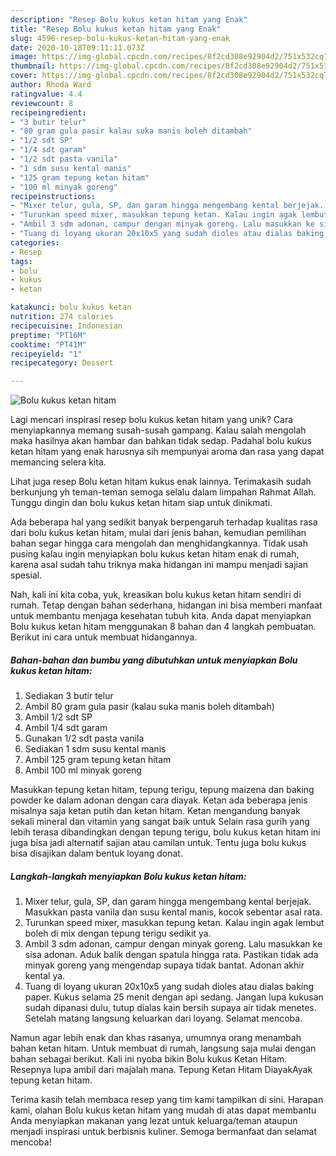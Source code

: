 ```yaml
---
description: "Resep Bolu kukus ketan hitam yang Enak"
title: "Resep Bolu kukus ketan hitam yang Enak"
slug: 4596-resep-bolu-kukus-ketan-hitam-yang-enak
date: 2020-10-18T09:11:11.073Z
image: https://img-global.cpcdn.com/recipes/8f2cd308e92904d2/751x532cq70/bolu-kukus-ketan-hitam-foto-resep-utama.jpg
thumbnail: https://img-global.cpcdn.com/recipes/8f2cd308e92904d2/751x532cq70/bolu-kukus-ketan-hitam-foto-resep-utama.jpg
cover: https://img-global.cpcdn.com/recipes/8f2cd308e92904d2/751x532cq70/bolu-kukus-ketan-hitam-foto-resep-utama.jpg
author: Rhoda Ward
ratingvalue: 4.4
reviewcount: 8
recipeingredient:
- "3 butir telur"
- "80 gram gula pasir kalau suka manis boleh ditambah"
- "1/2 sdt SP"
- "1/4 sdt garam"
- "1/2 sdt pasta vanila"
- "1 sdm susu kental manis"
- "125 gram tepung ketan hitam"
- "100 ml minyak goreng"
recipeinstructions:
- "Mixer telur, gula, SP, dan garam hingga mengembang kental berjejak. Masukkan pasta vanila dan susu kental manis, kocok sebentar asal rata."
- "Turunkan speed mixer, masukkan tepung ketan. Kalau ingin agak lembut boleh di mix dengan tepung terigu sedikit ya."
- "Ambil 3 sdm adonan, campur dengan minyak goreng. Lalu masukkan ke sisa adonan. Aduk balik dengan spatula hingga rata. Pastikan tidak ada minyak goreng yang mengendap supaya tidak bantat. Adonan akhir kental ya."
- "Tuang di loyang ukuran 20x10x5 yang sudah dioles atau dialas baking paper. Kukus selama 25 menit dengan api sedang. Jangan lupa kukusan sudah dipanasi dulu, tutup dialas kain bersih supaya air tidak menetes. Setelah matang langsung keluarkan dari loyang. Selamat mencoba."
categories:
- Resep
tags:
- bolu
- kukus
- ketan

katakunci: bolu kukus ketan 
nutrition: 274 calories
recipecuisine: Indonesian
preptime: "PT16M"
cooktime: "PT41M"
recipeyield: "1"
recipecategory: Dessert

---
```



![Bolu kukus ketan hitam](https://img-global.cpcdn.com/recipes/8f2cd308e92904d2/751x532cq70/bolu-kukus-ketan-hitam-foto-resep-utama.jpg)

Lagi mencari inspirasi resep bolu kukus ketan hitam yang unik? Cara menyiapkannya memang susah-susah gampang. Kalau salah mengolah maka hasilnya akan hambar dan bahkan tidak sedap. Padahal bolu kukus ketan hitam yang enak harusnya sih mempunyai aroma dan rasa yang dapat memancing selera kita.

Lihat juga resep Bolu ketan hitam kukus enak lainnya. Terimakasih sudah berkunjung yh teman-teman semoga selalu dalam limpahan Rahmat Allah. Tunggu dingin dan bolu kukus ketan hitam siap untuk dinikmati.

Ada beberapa hal yang sedikit banyak berpengaruh terhadap kualitas rasa dari bolu kukus ketan hitam, mulai dari jenis bahan, kemudian pemilihan bahan segar hingga cara mengolah dan menghidangkannya. Tidak usah pusing kalau ingin menyiapkan bolu kukus ketan hitam enak di rumah, karena asal sudah tahu triknya maka hidangan ini mampu menjadi sajian spesial.


Nah, kali ini kita coba, yuk, kreasikan bolu kukus ketan hitam sendiri di rumah. Tetap dengan bahan sederhana, hidangan ini bisa memberi manfaat untuk membantu menjaga kesehatan tubuh kita. Anda dapat menyiapkan Bolu kukus ketan hitam menggunakan 8 bahan dan 4 langkah pembuatan. Berikut ini cara untuk membuat hidangannya.

<!--inarticleads1-->

##### Bahan-bahan dan bumbu yang dibutuhkan untuk menyiapkan Bolu kukus ketan hitam:

1. Sediakan 3 butir telur
1. Ambil 80 gram gula pasir (kalau suka manis boleh ditambah)
1. Ambil 1/2 sdt SP
1. Ambil 1/4 sdt garam
1. Gunakan 1/2 sdt pasta vanila
1. Sediakan 1 sdm susu kental manis
1. Ambil 125 gram tepung ketan hitam
1. Ambil 100 ml minyak goreng


Masukkan tepung ketan hitam, tepung terigu, tepung maizena dan baking powder ke dalam adonan dengan cara diayak. Ketan ada beberapa jenis misalnya saja ketan putih dan ketan hitam. Ketan mengandung banyak sekali mineral dan vitamin yang sangat baik untuk Selain rasa gurih yang lebih terasa dibandingkan dengan tepung terigu, bolu kukus ketan hitam ini juga bisa jadi alternatif sajian atau camilan untuk. Tentu juga bolu kukus bisa disajikan dalam bentuk loyang donat. 

<!--inarticleads2-->

##### Langkah-langkah menyiapkan Bolu kukus ketan hitam:

1. Mixer telur, gula, SP, dan garam hingga mengembang kental berjejak. Masukkan pasta vanila dan susu kental manis, kocok sebentar asal rata.
1. Turunkan speed mixer, masukkan tepung ketan. Kalau ingin agak lembut boleh di mix dengan tepung terigu sedikit ya.
1. Ambil 3 sdm adonan, campur dengan minyak goreng. Lalu masukkan ke sisa adonan. Aduk balik dengan spatula hingga rata. Pastikan tidak ada minyak goreng yang mengendap supaya tidak bantat. Adonan akhir kental ya.
1. Tuang di loyang ukuran 20x10x5 yang sudah dioles atau dialas baking paper. Kukus selama 25 menit dengan api sedang. Jangan lupa kukusan sudah dipanasi dulu, tutup dialas kain bersih supaya air tidak menetes. Setelah matang langsung keluarkan dari loyang. Selamat mencoba.


Namun agar lebih enak dan khas rasanya, umumnya orang menambah bahan ketan hitam. Untuk membuat di rumah, langsung saja mulai dengan bahan sebagai berikut. Kali ini nyoba bikin Bolu kukus Ketan Hitam. Resepnya lupa ambil dari majalah mana. Tepung Ketan Hitam DiayakAyak tepung ketan hitam. 

Terima kasih telah membaca resep yang tim kami tampilkan di sini. Harapan kami, olahan Bolu kukus ketan hitam yang mudah di atas dapat membantu Anda menyiapkan makanan yang lezat untuk keluarga/teman ataupun menjadi inspirasi untuk berbisnis kuliner. Semoga bermanfaat dan selamat mencoba!

